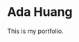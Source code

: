 <!DOCTYPE html>
<html>
<head>
<title></title>
</head>
<body>

<h1>Ada Huang</h1>
<p>This is my portfolio.</p>

</body>
</html>
</html>

